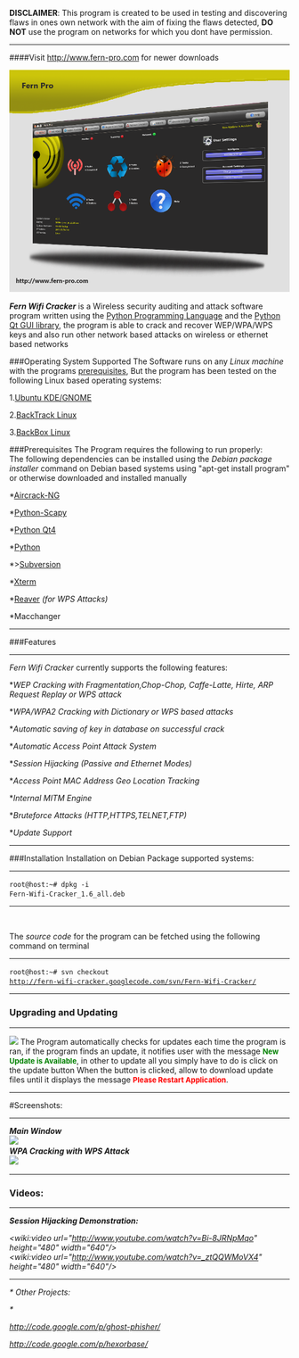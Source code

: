 <b>DISCLAIMER</b>: This program is created to be used in testing and discovering flaws in ones own network with the aim of fixing the flaws detected, <b>DO NOT</b> use the program on networks for which you dont have permission.
<hr/>

####Visit <a href="http://www.fern-pro.com/">http://www.fern-pro.com</a> for newer downloads
<br>

<a href="http://www.fern-pro.com/"><img src="https://raw.githubusercontent.com/savio-code/savio-project-images/master/Fern/shadow_case.png"/></a>
<br>


<i><b>Fern Wifi Cracker</b></i> is a Wireless security auditing and attack software program written using the <a href="http://www.python.org/">Python Programming Language</a> and the <a href="http://www.riverbankcomputing.co.uk/software/pyqt/intro">Python Qt GUI library</a>, the program is able to crack and recover WEP/WPA/WPS keys and also run other network based attacks on wireless or ethernet based networks</p>

###Operating System Supported
The Software runs on any <i>Linux machine</i> with the programs <a href="#prerequisites">prerequisites</a>, But the program has been tested on the following Linux based operating systems:

<p>1.<a href="http://www.ubuntu.com/">Ubuntu KDE/GNOME</a></p>
<p>2.<a href="http://www.backtrack-linux.org/">BackTrack Linux</a></p>
<p>3.<a href="http://www.backbox.org/">BackBox Linux</a></p>

###Prerequisites
The Program requires the following to run properly:<br>
The following dependencies can be installed using the <i>Debian package installer</i> command on Debian based systems using "apt-get install program" or otherwise downloaded
and installed manually

<p>*<a href="http://www.aircrack-ng.org/">Aircrack-NG</a></p>
<p>*<a href="http://www.secdev.org/projects/scapy/">Python-Scapy</a></p>
<p>*<a href="http://www.riverbankcomputing.co.uk/software/pyqt/intro">Python Qt4</a></p>
<p>*<a href="http://www.python.org/">Python</a></p>
<p>*><a href="http://subversion.tigris.org/">Subversion</a></p>
<p>*<a href="http://invisible-island.net/xterm/">Xterm</a></p>
<p>*<a href="http://code.google.com/p/reaver-wps/">Reaver</a><i> (for WPS Attacks)</i></p>
<p>*Macchanger</p>

<hr>

###Features
<hr>
<i>Fern Wifi Cracker</i> currently supports the following features:

<p>*<i>WEP Cracking with Fragmentation,Chop-Chop, Caffe-Latte, Hirte, ARP Request Replay or WPS attack</i></p>
<p>*<i>WPA/WPA2 Cracking with Dictionary or WPS based attacks</i></p>
<p>*<i>Automatic saving of key in database on successful crack</i></p>
<p>*<i>Automatic Access Point Attack System</i></p>
<p>*<i>Session Hijacking (Passive and Ethernet Modes)</i></p>
<p>*<i>Access Point MAC Address Geo Location Tracking</i></p>
<p>*<i>Internal MITM Engine</i></p>
<p>*<i>Bruteforce Attacks (HTTP,HTTPS,TELNET,FTP)</i></p>
<p>*<i>Update Support</i></p>

<hr>

###Installation
Installation on Debian Package supported systems:
<br><hr>
<code>root@host:~# dpkg -i Fern-Wifi-Cracker_1.6_all.deb</code>
<hr><br>

The <i>source code</i> for the program can be fetched using the following command on terminal
<br><hr>
<code>root@host:~# svn checkout http://fern-wifi-cracker.googlecode.com/svn/Fern-Wifi-Cracker/</code>
<hr>

<h3 id="updating">Upgrading and Updating</h3>
<hr>
<img src="http://savio-project-images.googlecode.com/files/update_button.png">
The Program automatically checks for updates each time the program is ran, if the program finds an update, it notifies
user with the message <b><font color="green" size="2pt">New Update is Available</font></b>,  in other to update all you simply have to do is click on the update button
When the button is clicked, allow to download update files until it displays the message <b><font color="red" size="2pt">Please Restart Application</font></b>.
<hr>

#Screenshots:</h3>
<hr>
<i><b>Main Window</b></i>
<br>

<img src="http://savio-project-images.googlecode.com/files/main_window.PNG">

<br>
<i><b>WPA Cracking with WPS Attack</b></i>
<br>

<img src="http://savio-project-images.googlecode.com/files/wps_image.PNG">

<hr>

<h3 id="Video">Videos:</h3>
<hr>
<i><b>Session Hijacking Demonstration:</b><i></i>

<wiki:video url="http://www.youtube.com/watch?v=Bi-8JRNpMqo" height="480" width="640"/>
<br>
<wiki:video url="http://www.youtube.com/watch?v=_ztQQWMoVX4" height="480" width="640"/>
<hr>

<p>* Other Projects:<p>*

http://code.google.com/p/ghost-phisher/

http://code.google.com/p/hexorbase/
